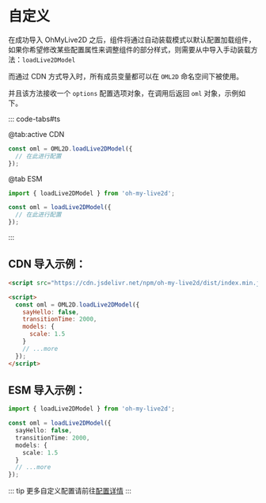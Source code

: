 # 自定义

在成功导入 OhMyLive2D 之后，组件将通过自动装载模式以默认配置加载组件，如果你希望修改某些配置属性来调整组件的部分样式，则需要从中导入手动装载方法：`loadLive2DModel`

而通过 CDN 方式导入时，所有成员变量都可以在 `OML2D` 命名空间下被使用。

并且该方法接收一个 `options` 配置选项对象，在调用后返回 `oml` 对象，示例如下。

::: code-tabs#ts

@tab:active CDN

```js
const oml = OML2D.loadLive2DModel({
  // 在此进行配置
});
```

@tab ESM

```ts
import { loadLive2DModel } from 'oh-my-live2d';

const oml = loadLive2DModel({
  // 在此进行配置
});
```

:::

## CDN 导入示例：

```html
<script src="https://cdn.jsdelivr.net/npm/oh-my-live2d/dist/index.min.js"></script>

<script>
  const oml = OML2D.loadLive2DModel({
    sayHello: false,
    transitionTime: 2000,
    models: {
      scale: 1.5
    }
    // ...more
  });
</script>
```

## ESM 导入示例：

```ts
import { loadLive2DModel } from 'oh-my-live2d';

const oml = loadLive2DModel({
  sayHello: false,
  transitionTime: 2000,
  models: {
    scale: 1.5
  }
  // ...more
});
```

::: tip
更多自定义配置请前往[配置详情](/zh/configure/)
:::
